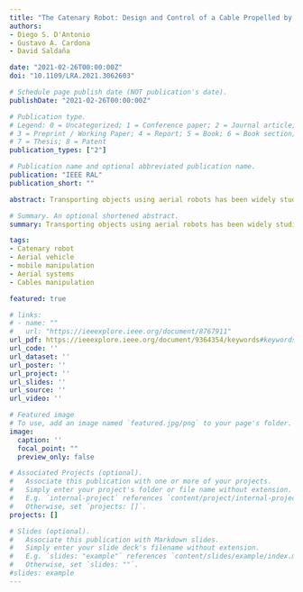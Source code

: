 ```yaml
---
title: "The Catenary Robot: Design and Control of a Cable Propelled by Two Quadrotors"
authors:
- Diego S. D'Antonio
- Gustavo A. Cardona
- David Saldaña

date: "2021-02-26T00:00:00Z"
doi: "10.1109/LRA.2021.3062603"

# Schedule page publish date (NOT publication's date).
publishDate: "2021-02-26T00:00:00Z"

# Publication type.
# Legend: 0 = Uncategorized; 1 = Conference paper; 2 = Journal article;
# 3 = Preprint / Working Paper; 4 = Report; 5 = Book; 6 = Book section;
# 7 = Thesis; 8 = Patent
publication_types: ["2"]

# Publication name and optional abbreviated publication name.
publication: "IEEE RAL"
publication_short: ""

abstract: Transporting objects using aerial robots has been widely studied in the literature. Still, those approaches always assume that the connection between the quadrotor and the load is made in a previous stage. However, that previous stage usually requires human intervention, and autonomous procedures to locate and attach the object are not considered. Additionally, most of the approaches assume cables as rigid links, but manipulating cables requires considering the state when the cables are hanging. In this work, we design and control a catenary robot. Our robot is able to transport hook-shaped objects in the environment. The robotic system is composed of two quadrotors attached to the two ends of a cable. By defining the catenary curve with five degrees of freedom, position in 3-D, orientation in z-axis, and span, we can drive the two quadrotors to track a given trajectory. We validate our approach with simulations and real robots. We present four different scenarios of experiments. Our numerical solution is computationally fast and can be executed in real-time.

# Summary. An optional shortened abstract.
summary: Transporting objects using aerial robots has been widely studied in the literature. Still, those approaches always assume that the connection between the quadrotor and the load is made in a previous stage. However, that previous stage usually requires human intervention, and autonomous procedures to locate and attach the object are not considered. Additionally, most of the approaches assume cables as rigid links, but manipulating cables requires considering the state when the cables are hanging. In this work, we design and control a catenary robot. Our robot is able to transport hook-shaped objects in the environment. The robotic system is composed of two quadrotors attached to the two ends of a cable. By defining the catenary curve with five degrees of freedom, position in 3-D, orientation in z-axis, and span, we can drive the two quadrotors to track a given trajectory. We validate our approach with simulations and real robots. We present four different scenarios of experiments. Our numerical solution is computationally fast and can be executed in real-time.

tags:
- Catenary robot
- Aerial vehicle 
- mobile manipulation
- Aerial systems
- Cables manipulation

featured: true

# links:
# - name: ""
#   url: "https://ieeexplore.ieee.org/document/8767911"
url_pdf: https://ieeexplore.ieee.org/document/9364354/keywords#keywords
url_code: ''
url_dataset: ''
url_poster: ''
url_project: ''
url_slides: ''
url_source: ''
url_video: ''

# Featured image
# To use, add an image named `featured.jpg/png` to your page's folder. 
image:
  caption: ''
  focal_point: ""
  preview_only: false

# Associated Projects (optional).
#   Associate this publication with one or more of your projects.
#   Simply enter your project's folder or file name without extension.
#   E.g. `internal-project` references `content/project/internal-project/index.md`.
#   Otherwise, set `projects: []`.
projects: []

# Slides (optional).
#   Associate this publication with Markdown slides.
#   Simply enter your slide deck's filename without extension.
#   E.g. `slides: "example"` references `content/slides/example/index.md`.
#   Otherwise, set `slides: ""`.
#slides: example
---
```

